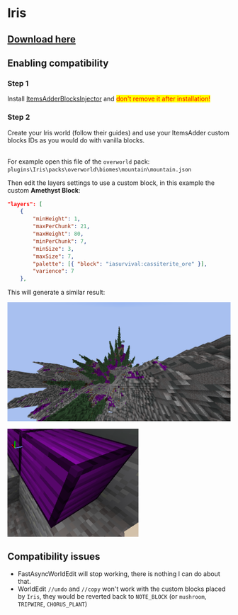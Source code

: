 # Iris

## [Download here](https://www.spigotmc.org/resources/iris-world-gen-custom-biome-colors.84586/)

## Enabling compatibility

### Step 1

Install [ItemsAdderBlocksInjector](https://www.spigotmc.org/resources/itemsadderblocksinjector.102078/) and <mark style="color:red;">don't remove it after installation!</mark>

### Step 2

Create your Iris world (follow their guides) and use your ItemsAdder custom blocks IDs as you would do with vanilla blocks.

\
For example open this file of the `overworld` pack: `plugins\Iris\packs\overworld\biomes\mountain\mountain.json`

Then edit the layers settings to use a custom block, in this example the custom **Amethyst Block**:

```json
"layers": [
    {
        "minHeight": 1,
        "maxPerChunk": 21,
        "maxHeight": 80,
        "minPerChunk": 7,
        "minSize": 3,
        "maxSize": 7,
        "palette": [{ "block": "iasurvival:cassiterite_ore" }],
        "varience": 7
    },
```

This will generate a similar result:

![](<../../.gitbook/assets/image (49).png>)

![](<../../.gitbook/assets/image (96).png>)

## Compatibility issues

* FastAsyncWorldEdit will stop working, there is nothing I can do about that.
* WorldEdit `//undo` and `//copy` won't work with the custom blocks placed by `Iris`, they would be reverted back to `NOTE_BLOCK` (or `mushroom`, `TRIPWIRE`, `CHORUS_PLANT`)
